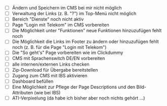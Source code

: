 - [ ] Ändern und Speichern im CMS bei mir nicht möglich
- [ ] Verwaltung der Links (z. B. "?") im Top-Menü nicht möglich
- [ ] Bereich "Dienste" noch nicht aktiv
- [ ] Page "Login mit Telekom" im CMS vorbereiten
- [ ] Die Möglichkeit unter "Funktionen" neue Funktionen hinzuzufügen fehlt noch
- [ ] Die Möglichkeit die Links im Footer zu ändern oder hinzuzufügen fehlt noch (z. B. für die Page "Login mit Telekom")
- [ ] Die "So geht's" Page vorbereiten wie im Clickdummy
- [ ] CMS mit Sprachenswitch DE/EN vorbereiten
- [ ] alle internen/externen Links checken
- [ ] Zip-Download für Übergabe bereitstellen
- [ ] Zugang zum CMS mit IBS aktivieren
- [ ] Dashboard befüllen
- [ ] Eine Möglichkeit zur Pflege der Page Descriptions und den Bild-Attributen  (wie bei IBS) 
- [ ] ATI-Verpixelung (da habe ich bisher aber noch nichts gehört ...)
